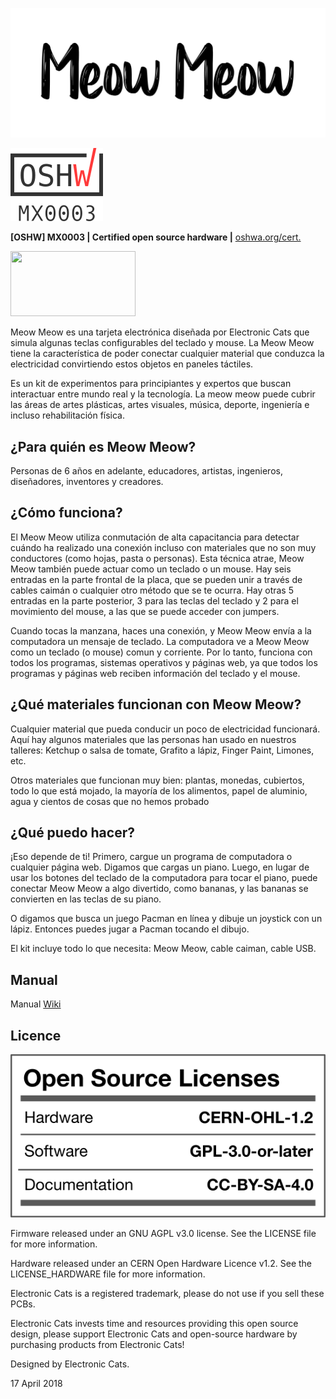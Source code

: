 ![Meow MeowLogo](https://github.com/ElectronicCats/MeowMeow/raw/master/Recursos/meowmeow_logo.png)

![MX0003](https://github.com/ElectronicCats/MeowMeow/blob/master/OSHW-MX0003.png?raw=true)

**[OSHW] MX0003 | Certified open source hardware |** [oshwa.org/cert.](https://www.oshwa.org/cert)

<a href="https://electroniccats.com/producto/meowmeow/">
  <img src="https://electroniccats.com/wp-content/uploads/badge_store.png" width="200" height="104" />
</a>


  Meow Meow es una tarjeta electrónica diseñada por Electronic Cats  que simula algunas teclas configurables del teclado y mouse.  La Meow Meow tiene la característica de poder conectar cualquier material que conduzca  la electricidad convirtiendo estos objetos en paneles táctiles. 

  Es un kit de experimentos para principiantes y expertos que buscan interactuar entre mundo real y la tecnología. La meow meow puede cubrir las áreas de artes plásticas, artes visuales, música, deporte, ingeniería e  incluso rehabilitación física.

## ¿Para quién es Meow Meow? 

  Personas de 6 años en adelante, educadores, artistas, ingenieros, diseñadores, inventores y creadores. 

## ¿Cómo funciona? 

  El Meow Meow utiliza conmutación de alta capacitancia para detectar cuándo ha realizado una conexión incluso con materiales que no son muy conductores (como hojas, pasta o personas). Esta técnica atrae, Meow Meow también puede actuar como un teclado o un mouse. Hay seis entradas en la parte frontal de la placa, que se pueden unir a través de cables caimán o cualquier otro método que se te ocurra. Hay otras 5 entradas en la parte posterior, 3 para las teclas del teclado y 2 para el movimiento del mouse, a las que se puede acceder con jumpers.

  Cuando tocas la manzana, haces una conexión, y Meow Meow envía a la computadora un mensaje de teclado. La computadora ve a Meow Meow como un teclado (o mouse) comun y corriente. Por lo tanto, funciona con todos los programas, sistemas operativos y páginas web, ya que todos los programas y páginas web reciben información del teclado y el mouse.

## ¿Qué materiales funcionan con Meow Meow? 

  Cualquier material que pueda conducir un poco de electricidad funcionará. Aquí hay algunos materiales que las personas han usado en nuestros talleres: Ketchup o salsa de tomate, Grafito a lápiz, Finger Paint, Limones, etc.

  Otros materiales que funcionan muy bien: plantas, monedas, cubiertos, todo lo que está mojado, la mayoría de los alimentos, papel de aluminio, agua y cientos de cosas que no hemos probado

## ¿Qué puedo hacer?

  ¡Eso depende de ti! Primero, cargue un programa de computadora o cualquier página web. Digamos que cargas un piano. Luego, en lugar de usar los botones del teclado de la computadora para tocar el piano, puede conectar Meow Meow a algo divertido, como bananas, y las bananas se convierten en las teclas de su piano. 

  O digamos que busca un juego Pacman en línea y dibuje un joystick con un lápiz. Entonces puedes jugar a Pacman tocando el dibujo. 

  El kit incluye todo lo que necesita: Meow Meow, cable caiman, cable USB. 

  
## Manual

Manual [Wiki](https://github.com/ElectronicCats/MeowMeow/wiki)

## Licence
![OpenSourceLicense](https://github.com/ElectronicCats/AjoloteBoard/raw/master/OpenSourceLicense.png)

Firmware released under an GNU AGPL v3.0 license. See the LICENSE file for more information.

Hardware released under an CERN Open Hardware Licence v1.2. See the LICENSE_HARDWARE file for more information.

Electronic Cats is a registered trademark, please do not use if you sell these PCBs.

Electronic Cats invests time and resources providing this open source design, please support Electronic Cats and open-source hardware by purchasing products from Electronic Cats!

Designed by Electronic Cats.

17 April 2018
